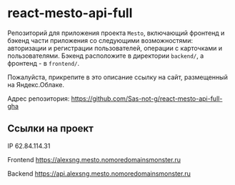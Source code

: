 
# react-mesto-api-full
Репозиторий для приложения проекта `Mesto`, включающий фронтенд и бэкенд части приложения со следующими возможностями: авторизации и регистрации пользователей, операции с карточками и пользователями. Бэкенд расположите в директории `backend/`, а фронтенд - в `frontend/`. 
  
Пожалуйста, прикрепите в это описание ссылку на сайт, размещенный на Яндекс.Облаке.

Адрес репозитория: https://github.com/Sas-not-g/react-mesto-api-full-gha

## Ссылки на проект

IP 62.84.114.31

Frontend https://alexsng.mesto.nomoredomainsmonster.ru

Backend https://api.alexsng.mesto.nomoredomainsmonster.ru

